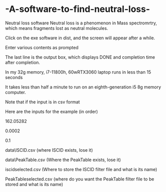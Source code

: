 # -A-software-to-find-neutral-loss-
Neutral loss software
Neutral loss is a phenomenon in Mass spectromrtry, which means fragments lost as neutral molecules.




Click on the exe software in dist, and the screen will appear after a while.

Enter various contents as prompted

The last line is the output box, which displays DONE and completion time after completion.

In my 32g memory, i7-11800h, 60wRTX3060 laptop runs in less than 15 seconds

It takes less than half a minute to run on an eighth-generation i5 8g memory computer.

Note that if the input is in csv format

Here are the inputs for the example (in order)

162.05282

0.0002

0.1

data\ISCID.csv (where ISCID exists, lose it)

data\PeakTable.csv (Where the PeakTable exists, lose it)

iscidselected.csv (Where to store the ISCID filter file and what is its name)

PeakTableselected.csv (where do you want the PeakTable filter file to be stored and what is its name)
